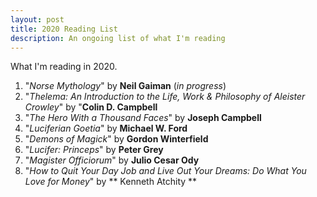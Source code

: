 ```yaml
---
layout: post
title: 2020 Reading List
description: An ongoing list of what I'm reading
---
```


What I'm reading in 2020.

1. "_Norse Mythology_" by **Neil Gaiman** (_in progress_)
2. "_Thelema: An Introduction to the Life, Work & Philosophy of Aleister Crowley_" by "**Colin D. Campbell**
3. "_The Hero With a Thousand Faces_" by **Joseph Campbell**
4. "_Luciferian Goetia_" by **Michael W. Ford**
5. "_Demons of Magick_" by **Gordon Winterfield**
6. "_Lucifer: Princeps_" by **Peter Grey**
7. "_Magister Officiorum_" by **Julio Cesar Ody**
8. "_How to Quit Your Day Job and Live Out Your Dreams: Do What You Love for Money_" by ** Kenneth Atchity **
